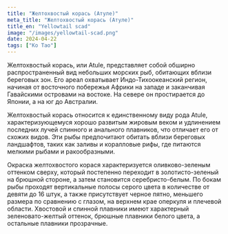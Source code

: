 ```yaml
---
title: "Желтохвостый корась (Атуле)"
meta_title: "Желтохвостый корась (Атуле)"
title_en: "Yellowtail scad"
image: "/images/yellowtail-scad.png"
date: 2024-04-22
tags: ["Ко Тао"]
---
```


Желтохвостый корась, или Atule, представляет собой обширно распространенный вид небольших морских рыб, обитающих вблизи береговых зон. Его ареал охватывает Индо-Тихоокеанский регион, начиная от восточного побережья Африки на западе и заканчивая Гавайскими островами на востоке. На севере он простирается до Японии, а на юг до Австралии.

Желтохвостый корась относится к единственному виду рода Atule, характеризующемуся хорошо развитым жировым веком и удлинением последних лучей спинного и анального плавников, что отличает его от схожих видов. Эти рыбы предпочитают обитать вблизи береговых ландшафтов, таких как заливы и коралловые рифы, где питаются мелкими рыбами и ракообразными.

Окраска желтохвостого корася характеризуется оливково-зеленым оттенком сверху, который постепенно переходит в золотисто-зеленый на брюшной стороне, а затем становится серебристо-белым. По бокам рыбы проходят вертикальные полосы серого цвета в количестве от девяти до 16 штук, а также присутствует черное пятно, меньшего размера по сравнению с глазом, на верхнем крае оперкуля и плечевой области. Хвостовой и спинной плавники имеют характерный зеленовато-желтый оттенок, брюшные плавники белого цвета, а остальные плавники прозрачные.
